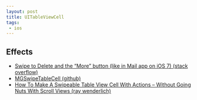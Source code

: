 ```yaml
---
layout: post
title: UITableViewCell
tags: 
 - ios
---
```


## Effects

- [Swipe to Delete and the “More” button (like in Mail app on iOS 7) (stack overflow)](http://stackoverflow.com/questions/17254402/swipe-to-delete-and-the-more-button-like-in-mail-app-on-ios-7)
- [MGSwipeTableCell (github)](https://github.com/MortimerGoro/MGSwipeTableCell)
- [How To Make A Swipeable Table View Cell With Actions – Without Going Nuts With Scroll Views (ray wenderlich)](http://www.raywenderlich.com/62435/make-swipeable-table-view-cell-actions-without-going-nuts-scroll-views)